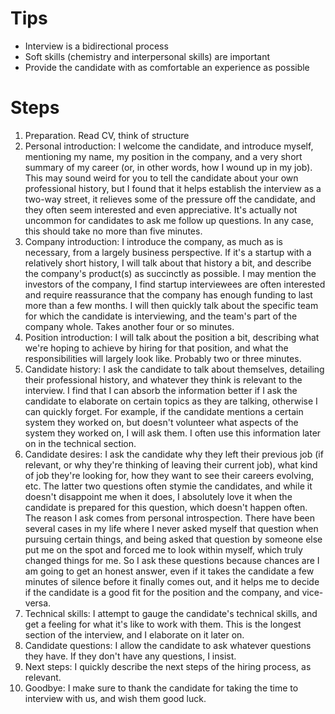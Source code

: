 # Tips
- Interview is a bidirectional process
- Soft skills (chemistry and interpersonal skills) are important
- Provide the candidate with as comfortable an experience as possible

# Steps
1. Preparation. Read CV, think of structure
2. Personal introduction: I welcome the candidate, and introduce myself, mentioning my name, my position in the company, and a very short summary of my career (or, in other words, how I wound up in my job). This may sound weird for you to tell the candidate about your own professional history, but I found that it helps establish the interview as a two-way street, it relieves some of the pressure off the candidate, and they often seem interested and even appreciative. It's actually not uncommon for candidates to ask me follow up questions. In any case, this should take no more than five minutes.
3. Company introduction: I introduce the company, as much as is necessary, from a largely business perspective. If it's a startup with a relatively short history, I will talk about that history a bit, and describe the company's product(s) as succinctly as possible. I may mention the investors of the company, I find startup interviewees are often interested and require reassurance that the company has enough funding to last more than a few months. I will then quickly talk about the specific team for which the candidate is interviewing, and the team's part of the company whole. Takes another four or so minutes.
4. Position introduction: I will talk about the position a bit, describing what we're hoping to achieve by hiring for that position, and what the responsibilities will largely look like. Probably two or three minutes.
5. Candidate history: I ask the candidate to talk about themselves, detailing their professional history, and whatever they think is relevant to the interview. I find that I can absorb the information better if I ask the candidate to elaborate on certain topics as they are talking, otherwise I can quickly forget. For example, if the candidate mentions a certain system they worked on, but doesn't volunteer what aspects of the system they worked on, I will ask them. I often use this information later on in the technical section.
6. Candidate desires: I ask the candidate why they left their previous job (if relevant, or why they're thinking of leaving their current job), what kind of job they're looking for, how they want to see their careers evolving, etc. The latter two questions often stymie the candidates, and while it doesn't disappoint me when it does, I absolutely love it when the candidate is prepared for this question, which doesn't happen often. The reason I ask comes from personal introspection. There have been several cases in my life where I never asked myself that question when pursuing certain things, and being asked that question by someone else put me on the spot and forced me to look within myself, which truly changed things for me. So I ask these questions because chances are I am going to get an honest answer, even if it takes the candidate a few minutes of silence before it finally comes out, and it helps me to decide if the candidate is a good fit for the position and the company, and vice-versa.
7. Technical skills: I attempt to gauge the candidate's technical skills, and get a feeling for what it's like to work with them. This is the longest section of the interview, and I elaborate on it later on.
8. Candidate questions: I allow the candidate to ask whatever questions they have. If they don't have any questions, I insist.
9. Next steps: I quickly describe the next steps of the hiring process, as relevant.
10. Goodbye: I make sure to thank the candidate for taking the time to interview with us, and wish them good luck.